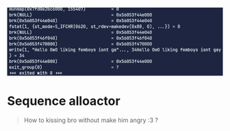 ![brief](./Screenshot_2025-10-29-14-12-25_1920x1080.png)

# Sequence alloactor 

> How to kissing bro without make him angry :3 ?

